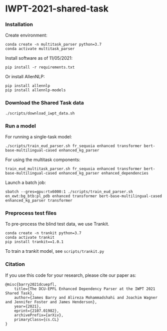 # IWPT-2021-shared-task


### Installation
Create environment:

```
conda create -n multitask_parser python=3.7
conda activate multitask_parser
```

Install software as of 11/05/2021:

```pip install -r requirements.txt```

Or install AllenNLP:

```
pip install allennlp
pip install allennlp-models
```

###  Download the Shared Task data

```
./scripts/download_iwpt_data.sh
```

###  Run a model
For running a single-task model:
```
./scripts/train_eud_parser.sh fr_sequoia enhanced transformer bert-base-multilingual-cased enhanced_kg_parser
```

For using the multitask components:
```
train_eud_multitask_parser.sh fr_sequoia enhanced transformer bert-base-multilingual-cased enhanced_kg_parser enhanced_dependencies
```

Launch a batch job:
```
sbatch --gres=gpu:rtx6000:1 ./scripts/train_eud_parser.sh en_ewt:bg_btb:pl_pdb enhanced transformer bert-base-multilingual-cased enhanced_kg_parser transformer
```

###  Preprocess test files
To pre-process the blind test data, we use Trankit.

```
conda create -n trankit python=3.7
conda activate trankit
pip install trankit==1.0.1
```

To train a trankit model, see `scripts/trankit.py`

### Citation
If you use this code for your research, please cite our paper as:  
```
@misc{barry2021dcuepfl,
    title={The DCU-EPFL Enhanced Dependency Parser at the IWPT 2021 Shared Task},
    author={James Barry and Alireza Mohammadshahi and Joachim Wagner and Jennifer Foster and James Henderson},
    year={2021},
    eprint={2107.01982},
    archivePrefix={arXiv},
    primaryClass={cs.CL}
}
```
